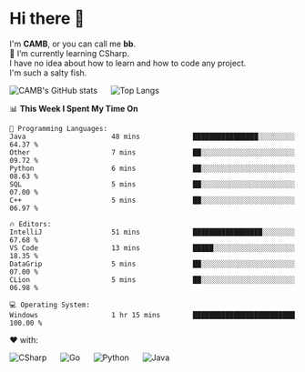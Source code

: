 # Hi there 👋
<!--
**CAMB-dev/CAMB-dev** is a ✨ _special_ ✨ repository because its `README.md` (this file) appears on your GitHub profile.

Here are some ideas to get you started:

- 🔭 I’m currently working on ...
- 🌱 I’m currently learning ...
- 👯 I’m looking to collaborate on ...
- 🤔 I’m looking for help with ...
- 💬 Ask me about ...
- 📫 How to reach me: ...
- 😄 Pronouns: ...
- ⚡ Fun fact: ...
-->
 I'm **CAMB**, or you can call me **bb**.  
 🌱 I’m currently learning CSharp.  
 I have no idea about how to learn and how to code any project.  
 I'm such a salty fish.
 
 
![CAMB's GitHub stats](https://github-readme-stats.vercel.app/api?username=CAMB-dev&show_icons=true&theme=tokyonight)
&nbsp;&nbsp;&nbsp;&nbsp;
![Top Langs](https://github-readme-stats.vercel.app/api/top-langs/?username=CAMB-dev&langs_count=5&theme=tokyonight)


<!--START_SECTION:waka-->
📊 **This Week I Spent My Time On** 

```text
💬 Programming Languages: 
Java                     48 mins             ████████████████░░░░░░░░░   64.37 % 
Other                    7 mins              ██░░░░░░░░░░░░░░░░░░░░░░░   09.72 % 
Python                   6 mins              ██░░░░░░░░░░░░░░░░░░░░░░░   08.63 % 
SQL                      5 mins              ██░░░░░░░░░░░░░░░░░░░░░░░   07.00 % 
C++                      5 mins              ██░░░░░░░░░░░░░░░░░░░░░░░   06.97 % 

🔥 Editors: 
IntelliJ                 51 mins             █████████████████░░░░░░░░   67.68 % 
VS Code                  13 mins             █████░░░░░░░░░░░░░░░░░░░░   18.35 % 
DataGrip                 5 mins              ██░░░░░░░░░░░░░░░░░░░░░░░   07.00 % 
CLion                    5 mins              ██░░░░░░░░░░░░░░░░░░░░░░░   06.98 % 

💻 Operating System: 
Windows                  1 hr 15 mins        █████████████████████████   100.00 % 
```


<!--END_SECTION:waka-->


❤ with:

![CSharp](https://img.shields.io/badge/CSharp-%23512BD4?style=for-the-badge&logo=.net)
&nbsp;&nbsp;&nbsp;&nbsp;
![Go](https://img.shields.io/badge/Go-000000?style=for-the-badge&logo=go)
&nbsp;&nbsp;&nbsp;&nbsp;
![Python](https://img.shields.io/badge/Python-000000?style=for-the-badge&logo=python)
&nbsp;&nbsp;&nbsp;&nbsp;
![Java](https://img.shields.io/badge/Java-964B00?style=for-the-badge&logo=openjdk)

